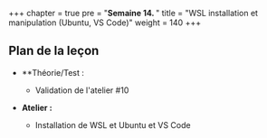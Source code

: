 +++
chapter = true
pre = "<b>Semaine 14. </b>"
title = "WSL installation et manipulation (Ubuntu, VS Code)"
weight = 140
+++

## Plan de la leçon

- **Théorie/Test :
  - Validation de l'atelier #10

- **Atelier :**
  - Installation de WSL et Ubuntu et VS Code